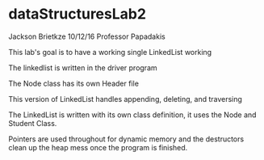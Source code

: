 # dataStructuresLab2

Jackson Brietkze
10/12/16
Professor Papadakis

This lab's goal is to have a working single LinkedList working 

The linkedlist is written in the driver program

The Node class has its own Header file

This version of LinkedList handles appending, deleting, and traversing

The LinkedList is written with its own class definition, it uses the Node and 
Student Class. 

Pointers are used throughout for dynamic memory and the destructors clean up the 
heap mess once the program is finished. 
